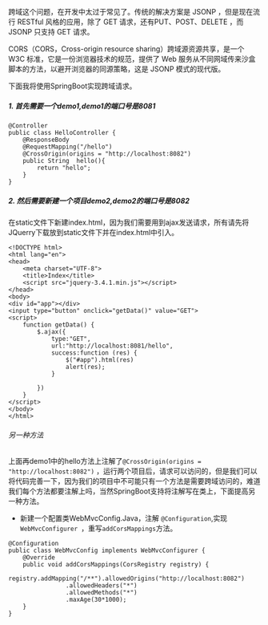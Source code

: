跨域这个问题，在开发中太过于常见了。传统的解决方案是 JSONP ，但是现在流行 RESTful 风格的应用，除了 GET 请求，还有PUT、POST、DELETE ，而 JSONP 只支持 GET 请求。

CORS（CORS，Cross-origin resource sharing）跨域源资源共享，是一个 W3C 标准，它是一份浏览器技术的规范，提供了 Web 服务从不同网域传来沙盒脚本的方法，以避开浏览器的同源策略，这是 JSONP 模式的现代版。

下面我将使用SpringBoot实现跨域请求。

##### 1. 首先需要一个demo1,demo1的端口号是8081

```
@Controller
public class HelloController {
    @ResponseBody
    @RequestMapping("/hello")
    @CrossOrigin(origins = "http://localhost:8082")
    public String  hello(){
        return "hello";
    }
}
```

##### 2. 然后需要新建一个项目demo2,demo2的端口号是8082

在static文件下新建index.html，因为我们需要用到ajax发送请求，所有请先将JQuerry下载放到static文件下并在index.html中引入。

```
<!DOCTYPE html>
<html lang="en">
<head>
    <meta charset="UTF-8">
    <title>Index</title>
    <script src="jquery-3.4.1.min.js"></script>
</head>
<body>
<div id="app"></div>
<input type="button" onclick="getData()" value="GET">
<script>
    function getData() {
        $.ajax({
            type:"GET",
            url:"http://localhost:8081/hello",
            success:function (res) {
                $("#app").html(res)
                alert(res);
            }

        })
    }
</script>
</body>
</html>
```
###### 另一种方法
上面再demo1中的hello方法上注解了`
 @CrossOrigin(origins = "http://localhost:8082")
`
，运行两个项目后，请求可以访问的，但是我们可以将代码完善一下，因为我们的项目中不可能只有一个方法是需要跨域访问的，难道我们每个方法都要注解上吗，当然SpringBoot支持将注解写在类上，下面提高另一种方法。

- 新建一个配置类WebMvcConfig.Java，注解 `@Configuration`,实现`WebMvcConfigurer `，重写`addCorsMappings`方法。


```
@Configuration
public class WebMvcConfig implements WebMvcConfigurer {
    @Override
    public void addCorsMappings(CorsRegistry registry) {
        registry.addMapping("/**").allowedOrigins("http://localhost:8082")
                .allowedHeaders("*")
                .allowedMethods("*")
                .maxAge(30*1000);
    }
}
```
